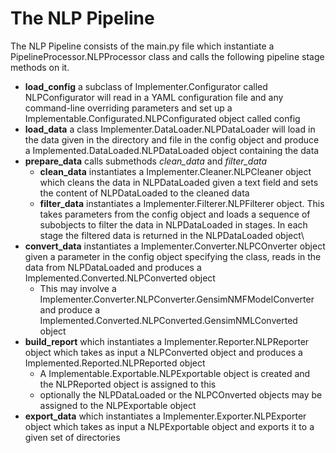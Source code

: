 # The NLP Pipeline

The NLP Pipeline consists of the main.py file which instantiate a PipelineProcessor.NLPProcessor class and calls the following pipeline stage methods on it.

- **load_config** a subclass of Implementer.Configurator called NLPConfigurator will read in a YAML configuration file and any command-line overriding parameters and set up a Implementable.Configurated.NLPConfigurated object called config
- **load_data** a class Implementer.DataLoader.NLPDataLoader will load in the data given in the directory and file in the config object and produce a Implemented.DataLoaded.NLPDataLoaded object containing the data
-  **prepare_data** calls submethods *clean_data* and *filter_data*
    - **clean_data** instantiates a Implementer.Cleaner.NLPCleaner object which cleans the data in NLPDataLoaded given a text field and sets the content of NLPDataLoaded to the cleaned data
    - **filter_data** instantiates a Implementer.Filterer.NLPFilterer object. This takes parameters from the config object and loads a sequence of subobjects to filter the data in NLPDataLoaded in stages. In each stage the filtered data is returned in the NLPDataLoaded object\
- **convert_data** instantiates a Implementer.Converter.NLPCOnverter object given a parameter in the config object specifying the class, reads in the data from NLPDataLoaded and produces a Implemented.Converted.NLPConverted object
  - This may involve a Implementer.Converter.NLPConverter.GensimNMFModelConverter and produce a Implemented.Converted.NLPConverted.GensimNMLConverted object
- **build_report** which instantiates a Implementer.Reporter.NLPReporter object which takes as input a NLPConverted object and produces a Implemented.Reported.NLPReported object
  - A Implementable.Exportable.NLPExportable object is created and the NLPReported object is assigned to this 
  - optionally the NLPDataLoaded or the NLPCOnverted objects may be assigned to the NLPExportable object
- **export_data** which instantiates a Implementer.Exporter.NLPExporter object which takes as input a NLPExportable object and exports it to a given set of directories


